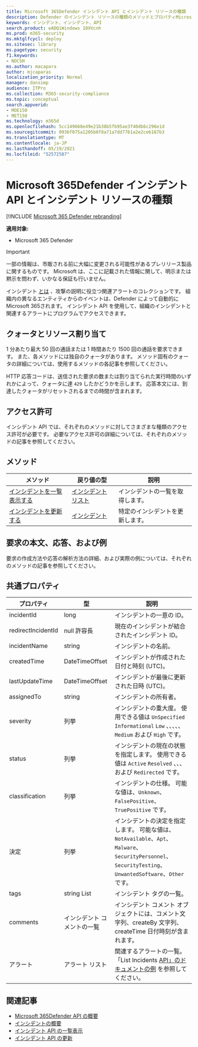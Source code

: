 ```yaml
---
title: Microsoft 365Defender インシデント API とインシデント リソースの種類
description: Defender のインシデント リソースの種類のメソッドとプロパティMicrosoft 365する
keywords: インシデント、インシデント、API
search.product: eADQiWindows 10XVcnh
ms.prod: m365-security
ms.mktglfcycl: deploy
ms.sitesec: library
ms.pagetype: security
f1.keywords:
- NOCSH
ms.author: macapara
author: mjcaparas
localization_priority: Normal
manager: dansimp
audience: ITPro
ms.collection: M365-security-compliance
ms.topic: conceptual
search.appverid:
- MOE150
- MET150
ms.technology: m365d
ms.openlocfilehash: 5cc149668e49e21b38b5fb95ae3f40db6c296e1d
ms.sourcegitcommit: 0936f075a1205b8f8a71a7dd7761a2e2ce6167b3
ms.translationtype: MT
ms.contentlocale: ja-JP
ms.lasthandoff: 05/19/2021
ms.locfileid: "52572587"
---
```

# <a name="microsoft-365-defender-incidents-api-and-the-incident-resource-type"></a>Microsoft 365Defender インシデント API とインシデント リソースの種類

[!INCLUDE [Microsoft 365 Defender rebranding](../includes/microsoft-defender.md)]

**適用対象:**

- Microsoft 365 Defender

> [!IMPORTANT]
> 一部の情報は、市販される前に大幅に変更される可能性があるプレリリース製品に関するものです。 Microsoft は、ここに記載された情報に関して、明示または黙示を問わず、いかなる保証も行いません。

インシデント [とは](incidents-overview.md) 、攻撃の説明に役立つ関連アラートのコレクションです。 組織内の異なるエンティティからのイベントは、Defender によって自動的にMicrosoft 365されます。 インシデント API を使用して、組織のインシデントと関連するアラートにプログラムでアクセスできます。

## <a name="quotas-and-resource-allocation"></a>クォータとリソース割り当て

1 分あたり最大 50 回の通話または 1 時間あたり 1500 回の通話を要求できます。 また、各メソッドには独自のクォータがあります。 メソッド固有のクォータの詳細については、使用するメソッドの各記事を参照してください。

HTTP 応答コードは、送信された要求の数または割り当てられた実行時間のいずれかによって、クォータに達 `429` したかどうかを示します。 応答本文には、到達したクォータがリセットされるまでの時間が含まれます。

## <a name="permissions"></a>アクセス許可

インシデント API では、それぞれのメソッドに対してさまざまな種類のアクセス許可が必要です。 必要なアクセス許可の詳細については、それぞれのメソッドの記事を参照してください。

## <a name="methods"></a>メソッド

メソッド | 戻り値の型 | 説明
-|-|-
[インシデントを一覧表示する](api-list-incidents.md) | [インシデント リスト](api-incident.md) | インシデントの一覧を取得します。
[インシデントを更新する](api-update-incidents.md) | [インシデント](api-incident.md) | 特定のインシデントを更新します。

## <a name="request-body-response-and-examples"></a>要求の本文、応答、および例

要求の作成方法や応答の解析方法の詳細、および実際の例については、それぞれのメソッドの記事を参照してください。

## <a name="common-properties"></a>共通プロパティ

プロパティ | 型 | 説明
-|-|-
incidentId | long | インシデントの一意の ID。
redirectIncidentId | null 許容長 | 現在のインシデントが結合されたインシデント ID。
incidentName | string | インシデントの名前。
createdTime | DateTimeOffset | インシデントが作成された日付と時刻 (UTC)。
lastUpdateTime | DateTimeOffset | インシデントが最後に更新された日時 (UTC)。
assignedTo | string | インシデントの所有者。
severity | 列挙 | インシデントの重大度。 使用できる値は ```UnSpecified``` ```Informational``` ```Low``` 、、、、、 ```Medium``` および ```High``` です。
status | 列挙 | インシデントの現在の状態を指定します。 使用できる値は ```Active``` ```Resolved``` 、、、および ```Redirected``` です。
classification | 列挙 | インシデントの仕様。 可能な値は、```Unknown```、```FalsePositive```、```TruePositive``` です。
決定 | 列挙 | インシデントの決定を指定します。 可能な値は、```NotAvailable```、```Apt```、```Malware```、```SecurityPersonnel```、```SecurityTesting```、```UnwantedSoftware```、```Other``` です。
tags | string List | インシデント タグの一覧。
comments | インシデント コメントの一覧 | インシデント コメント オブジェクトには、コメント文字列、createBy 文字列、createTime 日付時刻が含まれます。
アラート | アラート リスト | 関連するアラートの一覧。 「List Incidents [API」のドキュメントの例](api-list-incidents.md) を参照してください。

## <a name="related-articles"></a>関連記事

- [Microsoft 365Defender API の概要](api-overview.md)
- [インシデントの概要](incidents-overview.md)
- [インシデント API の一覧表示](api-list-incidents.md)
- [インシデント API の更新](api-update-incidents.md)
